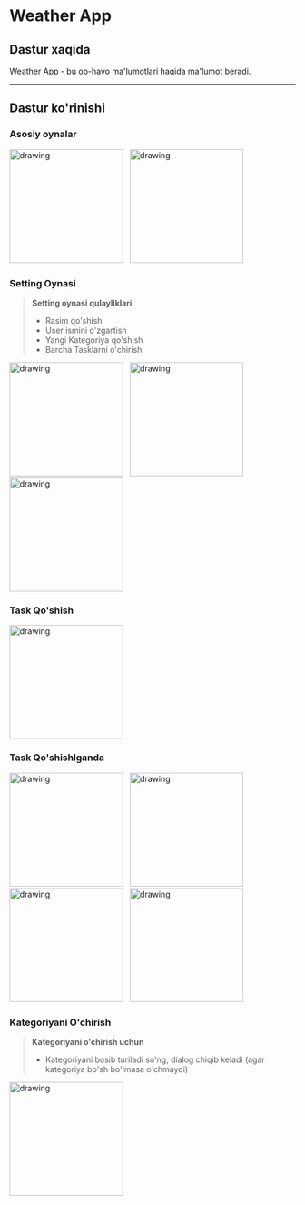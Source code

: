 # Weather App

## Dastur xaqida
Weather App - bu ob-havo ma'lumotlari haqida ma'lumot beradi.
***
## Dastur ko'rinishi
### Asosiy oynalar
<div>
<img src="/readme_asset/main%20page%20with%20task.png" alt="drawing" width="200"/>
&nbsp
<img src="/readme_asset/task%20page%20without%20task.png" alt="drawing" width="200"/>
</div>

### Setting Oynasi

>__Setting oynasi qulayliklari__
>* Rasim qo'shish
>* User ismini o'zgartish
>* Yangi Kategoriya qo'shish
>* Barcha Tasklarni o'chirish

<div>
<img src="/readme_asset/setting%20page.png" alt="drawing" width="200"/>
&nbsp
<img src="/readme_asset/setting%20page%20add%20category.png" alt="drawing" width="200"/>
&nbsp
<img src="/readme_asset/setting%20page_2.png" alt="drawing" width="200"/>
</div>

### Task Qo'shish
<img src="/readme_asset/Add%20Task.png" alt="drawing" width="200"/>

### Task Qo'shishlganda
<div>
<img src="/readme_asset/main%20page%20with%20task.png" alt="drawing" width="200"/>
&nbsp
<img src="/readme_asset/main%20page%20with%20task_4.png" alt="drawing" width="200"/>
&nbsp
<img src="/readme_asset/main%20page%20with%20task_3.png" alt="drawing" width="200"/>
&nbsp
<img src="/readme_asset/main%20page%20with%20task_2.png" alt="drawing" width="200"/>
</div>

### Kategoriyani O'chirish
>__Kategoriyani o'chirish uchun__
>* Kategoriyani bosib turiladi so'ng, dialog chiqib keladi (agar kategoriya bo'sh bo'lmasa o'chmaydi)

<img src="/readme_asset/delete%20category.png" alt="drawing" width="200"/>



